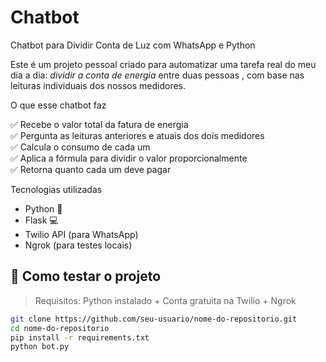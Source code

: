 # Chatbot

Chatbot para Dividir Conta de Luz com WhatsApp e Python

Este é um projeto pessoal criado para automatizar uma tarefa real do meu dia a dia: *dividir a conta de energia* entre duas pessoas , com base nas leituras individuais dos nossos medidores.

O que esse chatbot faz

✅ Recebe o valor total da fatura de energia  
✅ Pergunta as leituras anteriores e atuais dos dois medidores  
✅ Calcula o consumo de cada um  
✅ Aplica a fórmula para dividir o valor proporcionalmente  
✅ Retorna quanto cada um deve pagar


Tecnologias utilizadas

- Python 🐍  
- Flask 💻  
- Twilio API (para WhatsApp)  
- Ngrok (para testes locais)


## 📲 Como testar o projeto

> Requisitos: Python instalado + Conta gratuita na Twilio + Ngrok

```bash
git clone https://github.com/seu-usuario/nome-do-repositorio.git
cd nome-do-repositorio
pip install -r requirements.txt
python bot.py
